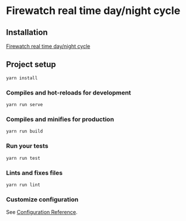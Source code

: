 # Firewatch real time day/night cycle
## Installation
[Firewatch real time day/night cycle](https://steamcommunity.com/sharedfiles/filedetails/?id=1744170047)

## Project setup
```
yarn install
```

### Compiles and hot-reloads for development
```
yarn run serve
```

### Compiles and minifies for production
```
yarn run build
```

### Run your tests
```
yarn run test
```

### Lints and fixes files
```
yarn run lint
```

### Customize configuration
See [Configuration Reference](https://cli.vuejs.org/config/).
